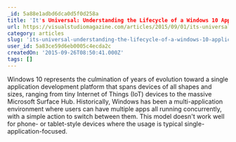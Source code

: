 ```yaml
---
_id: 5a88e1adbd6dca0d5f0d258a
title: 'It's Universal: Understanding the Lifecycle of a Windows 10 Application'
url: https://visualstudiomagazine.com/articles/2015/09/01/its-universal.aspx
category: articles
slug: 'its-universal-understanding-the-lifecycle-of-a-windows-10-application'
user_id: 5a83ce59d6eb0005c4ecda2c
createdOn: '2015-09-26T08:50:41.000Z'
tags: []
---
```


Windows 10 represents the culmination of years of evolution toward a single application development platform that spans devices of all shapes and sizes, ranging from tiny Internet of Things (IoT) devices to the massive Microsoft Surface Hub. Historically, Windows has been a multi-application environment where users can have multiple apps all running concurrently, with a simple action to switch between them. This model doesn't work well for phone- or tablet-style devices where the usage is typical single-application-focused.
